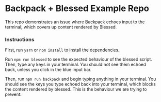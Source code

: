 # Backpack + Blessed Example Repo

This repo demonstrates an issue where Backpack echoes input to the terminal, which covers up content rendered by Blessed.


### Instructions

First, run `yarn` or `npm install` to install the dependencies.

Run `npm run blessed` to see the expected behaviour of the blessed script.
Then, type any keys in your terminal.
You should not see them echoed back, unless you click in the blue input bar.

Then, run `npm run backpack` and begin typing anything in your terminal.
You should see the keys you type echoed back into your terminal, which blocks the content rendered by blessed.
This is the behaviour we are trying to prevent.

